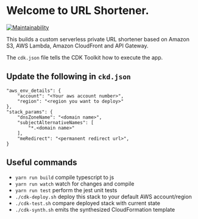 # Welcome to URL Shortener.

[![Maintainability](https://api.codeclimate.com/v1/badges/4572fe1b50e246343eb1/maintainability)](https://codeclimate.com/github/ckr/url-shortener/maintainability)

This builds a custom serverless private URL shortener based on Amazon S3, AWS Lambda, Amazon CloudFront and API Gateway.

The `cdk.json` file tells the CDK Toolkit how to execute the app.

## Update the following in `ckd.json`

```
"aws_env_details": {
    "account": "<Your aws account number>",
    "region": "<region you want to deploy>"
},
"stack_params": {
    "dnsZoneName": "<domain name>",
    "subjectAlternativeNames": [
        "*.<domain name>"
    ],
    "meRedirect": "<permanent redirect url>",
}
```

## Useful commands

 * `yarn run build`      compile typescript to js
 * `yarn run watch`      watch for changes and compile
 * `yarn run test`       perform the jest unit tests
 * `./cdk-deploy.sh`    deploy this stack to your default AWS account/region
 * `./cdk-test.sh`      compare deployed stack with current state
 * `./cdk-synth.sh`     emits the synthesized CloudFormation template
